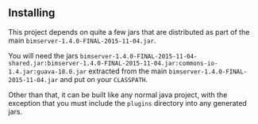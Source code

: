 Installing
----------

This project depends on quite a few jars that are distributed as part of the main `bimserver-1.4.0-FINAL-2015-11-04.jar`.

You will need the jars `bimserver-1.4.0-FINAL-2015-11-04-shared.jar:bimserver-1.4.0-FINAL-2015-11-04.jar:commons-io-1.4.jar:guava-18.0.jar` extracted from the main `bimserver-1.4.0-FINAL-2015-11-04.jar` and put on your `CLASSPATH`.

Other than that, it can be built like any normal java project, with the exception that you must include the `plugins` directory into any generated jars.
